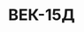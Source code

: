 ---
lang: ua
layout: featured
title: ВЕК-15Д
max_weight: 15
icon: /assets/img/products/15Д.png
description: "Діапазон: 100кг... 15т</br>Висота цифри індикатора: 58мм</br>Ціна розподілу: до 10т: 5кг, від 10т: 10кг</br>Маса вагів: 37кг</br>Довжина вагів: 700мм</br>Ціна*: 30135грн"
---